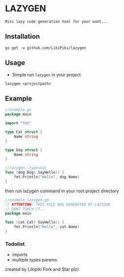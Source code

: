 # LAZYGEN
```
Mini lazy code generation tool for your want...
```
## Installation
```
go get -u github.com/LikiPiki/lazygen
```

## Usage
- Simple run ```lazygen``` in your project
```
lazygen <projectpath>
```

## Example
```go
//example.go
package main

import "fmt"

type Cat struct {
	Name string
}

type Dog struct {
	Name string
}

//lazygen -type=Cat
func (dog Dog) SayHello() {
	fmt.Println("Hello", dog.Name)
}
```
then run lazygen command in your root project directory
```go
//example_lazygen.go
// ATTENTION! THIS FILE WAS GENERATED BY LAZYGEN
// DONT TOUCH IT...
package main

func (cat Cat) SayHello() {
	fmt.Println("Hello", cat.Name)
}
```

### Todolist
- imports
- multiple types params

created by Likipiki
Fork and Star plz)
